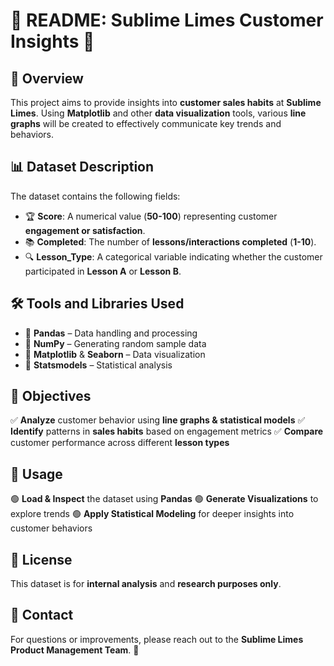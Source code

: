 # 🌿 **README: Sublime Limes Customer Insights** 🍋

## 🎯 **Overview**
This project aims to provide insights into **customer sales habits** at **Sublime Limes**. Using **Matplotlib** and other **data visualization** tools, various **line graphs** will be created to effectively communicate key trends and behaviors.

## 📊 **Dataset Description**
The dataset contains the following fields:
- 🏆 **Score**: A numerical value (**50-100**) representing customer **engagement or satisfaction**.
- 📚 **Completed**: The number of **lessons/interactions completed** (**1-10**).
- 🔍 **Lesson_Type**: A categorical variable indicating whether the customer participated in **Lesson A** or **Lesson B**.

## 🛠 **Tools and Libraries Used**
- 📌 **Pandas** – Data handling and processing
- 📌 **NumPy** – Generating random sample data
- 📌 **Matplotlib** & **Seaborn** – Data visualization
- 📌 **Statsmodels** – Statistical analysis

## 🎯 **Objectives**
✅ **Analyze** customer behavior using **line graphs & statistical models**
✅ **Identify** patterns in **sales habits** based on engagement metrics
✅ **Compare** customer performance across different **lesson types**

## 🚀 **Usage**
🟢 **Load & Inspect** the dataset using **Pandas**
🟢 **Generate Visualizations** to explore trends
🟢 **Apply Statistical Modeling** for deeper insights into customer behaviors

## 📜 **License**
This dataset is for **internal analysis** and **research purposes only**.

## 📩 **Contact**
For questions or improvements, please reach out to the **Sublime Limes Product Management Team**. 🍈

